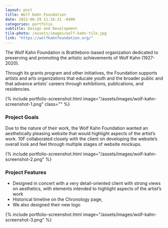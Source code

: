 ```yaml
---
layout: post
title: Wolf Kahn Foundation
date: 2022-06-29 11:16:31 -0400
categories: portfolio
subtitle: Design and Development
tile-photo: /assets/images/wolf-kahn-tile.jpg
link: "https://wolfkahnfoundation.org/"
---
```


The Wolf Kahn Foundation is Brattleboro-based organization dedicated to preserving and promoting the artistic achievements of Wolf Kahn (1927-2020).

Through its grants program and other initiatives, the Foundation supports artists and arts organizations that educate youth and the broader public and that advance artists’ careers through exhibitions, publications, and residencies.

{% include portfolio-screenshot.html image="/assets/images/wolf-kahn-screenshot-1.png" class="" %}

### Project Goals

Due to the nature of their work, the Wolf Kahn Foundation wanted an aesthetically pleasing website that would highlight aspects of the artist’s work. 10F collaborated closely with the client on developing the website’s overall look and feel through multiple stages of website mockups. 

{% include portfolio-screenshot.html image="/assets/images/wolf-kahn-screenshot-2.png" %}

### Project Features
- Designed in concert with a very detail-oriented client with strong views on aesthetics, with elements intended to highlight aspects of the artist’s work
- Historical timeline on the Chronology page, 
- We also designed their new logo

{% include portfolio-screenshot.html image="/assets/images/wolf-kahn-screenshot-3.png" %}